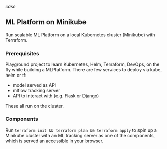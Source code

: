 _case_

## ML Platform on Minikube

Run scalable ML Platform on a local Kubernetes cluster (Minikube) with Terraform. 

### Prerequisites


Playground project to learn Kubernetes, Helm, Terraform, DevOps, on the fly while building a MLPlatform. There are few services to deploy via kube, helm or tf:
- model served as API
- mlflow tracking server 
- API to interact with (e.g. Flask or Django)

These all run on the cluster.

### Components

Run 
```terraform init && terraform plan && terraform apply```
to spin up a Minikube cluster with an ML tracking server as one of the components, which is served an accessible in your browser.


